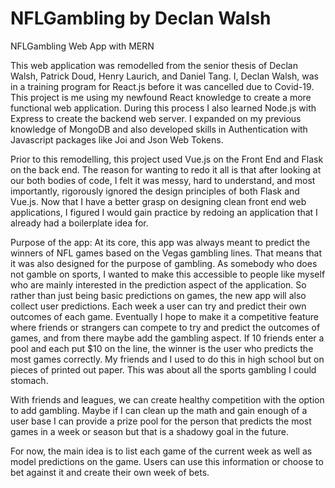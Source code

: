 # NFLGambling by Declan Walsh
NFLGambling Web App with MERN


This web application was remodelled from the senior thesis of Declan Walsh, Patrick Doud, Henry Laurich, and Daniel Tang. I, Declan Walsh, was in
a training program for React.js before it was cancelled due to Covid-19. This project is me using my newfound React knowledge to create a more functional
web application. During this process I also learned Node.js with Express to create the backend web server. I expanded on my previous knowledge of MongoDB and also 
developed skills in Authentication with Javascript packages like Joi and Json Web Tokens.

Prior to this remodelling, this project used Vue.js on the Front End and Flask on the back end. The reason for wanting to redo it all is that after looking at our both bodies of code, I felt it was messy, hard to understand, and most importantly, rigorously ignored the design principles of both Flask and Vue.js. Now that I have a better grasp on designing clean front end web applications, I figured I would gain practice by redoing an application that I already had a boilerplate idea for.

Purpose of the app:
At its core, this app was always meant to predict the winners of NFL games based on the Vegas gambling lines. That means that it was also designed for the purpose of gambling. As somebody who does not gamble on sports, I wanted to make this accessible to people like myself who are mainly interested in the prediction aspect of the application. So rather than just being basic predictions on games, the new app will also collect user predictions. Each week a user can try and predict their own outcomes of each game. Eventually I hope to make it a competitive feature where friends or strangers can compete to try and predict the outcomes of games, and from there maybe add the gambling aspect. If 10 friends enter a pool and each put $10 on the line, the winner is the user who predicts the most games correctly. My friends and I used to do this in high school but on pieces of printed out paper. This was about all the sports gambling I could stomach.

With friends and leagues, we can create healthy competition with the option to add gambling. Maybe if I can clean up the math and gain enough of a user base I can provide a prize pool for the person that predicts the most games in a week or season but that is a shadowy goal in the future. 

For now, the main idea is to list each game of the current week as well as model predictions on the game. Users can use this information or choose to bet against it and create their own week of bets.
